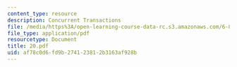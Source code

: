 ```yaml
---
content_type: resource
description: Concurrent Transactions
file: /media/https%3A/open-learning-course-data-rc.s3.amazonaws.com/6-826-principles-of-computer-systems-spring-2002/af78c0d6fd9b274123812b3163af928b_20.pdf
file_type: application/pdf
resourcetype: Document
title: 20.pdf
uid: af78c0d6-fd9b-2741-2381-2b3163af928b
---
```

